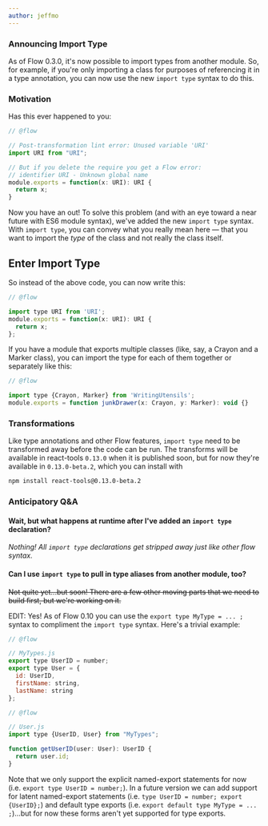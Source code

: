 ```yaml
---
author: jeffmo 
---
```


### Announcing Import Type

As of Flow 0.3.0, it's now possible to import types from another module. So, for example, if you're only importing a class for purposes of referencing it in a type annotation, you can now use the new `import type` syntax to do this.

### Motivation

Has this ever happened to you:

```JavaScript
// @flow

// Post-transformation lint error: Unused variable 'URI'
import URI from "URI";

// But if you delete the require you get a Flow error: 
// identifier URI - Unknown global name
module.exports = function(x: URI): URI {
  return x;
}
```

Now you have an out! To solve this problem (and with an eye toward a near future with ES6 module syntax), we've added the new `import type` syntax.  With `import type`, you can convey what you really mean here — that you want to import the *type* of the class and not really the class itself.

<!--truncate-->

## Enter Import Type

So instead of the above code, you can now write this:

```JavaScript
// @flow

import type URI from 'URI';
module.exports = function(x: URI): URI { 
  return x; 
};
```

If you have a module that exports multiple classes (like, say, a Crayon and a Marker class), you can import the type for each of them together or separately like this:

```JavaScript
// @flow

import type {Crayon, Marker} from 'WritingUtensils';
module.exports = function junkDrawer(x: Crayon, y: Marker): void {}
```

### Transformations

Like type annotations and other Flow features, `import type` need to be transformed away before the code can be run. The transforms will be available in react-tools `0.13.0` when it is published soon, but for now they're available in `0.13.0-beta.2`, which you can install with 

```bash
npm install react-tools@0.13.0-beta.2
```

### Anticipatory Q&A

#### **Wait, but what happens at runtime after I've added an `import type` declaration?**
*Nothing! All `import type` declarations get stripped away just like other flow syntax.*

#### **Can I use `import type` to pull in type aliases from another module, too?**
<del>Not quite yet...but soon! There are a few other moving parts that we need to build first, but we're working on it.</del>

EDIT: Yes! As of Flow 0.10 you can use the `export type MyType = ... ;` syntax to compliment the `import type` syntax. Here's a trivial example:

```javascript
// @flow

// MyTypes.js
export type UserID = number;
export type User = {
  id: UserID,
  firstName: string,
  lastName: string
};
```

```javascript
// @flow

// User.js
import type {UserID, User} from "MyTypes";

function getUserID(user: User): UserID {
  return user.id;
}
```

Note that we only support the explicit named-export statements for now (i.e. `export type UserID = number;`). In a future version we can add support for latent named-export statements (i.e. `type UserID = number; export {UserID};`) and default type exports (i.e.  `export default type MyType = ... ;`)...but for now these forms aren't yet supported for type exports.
